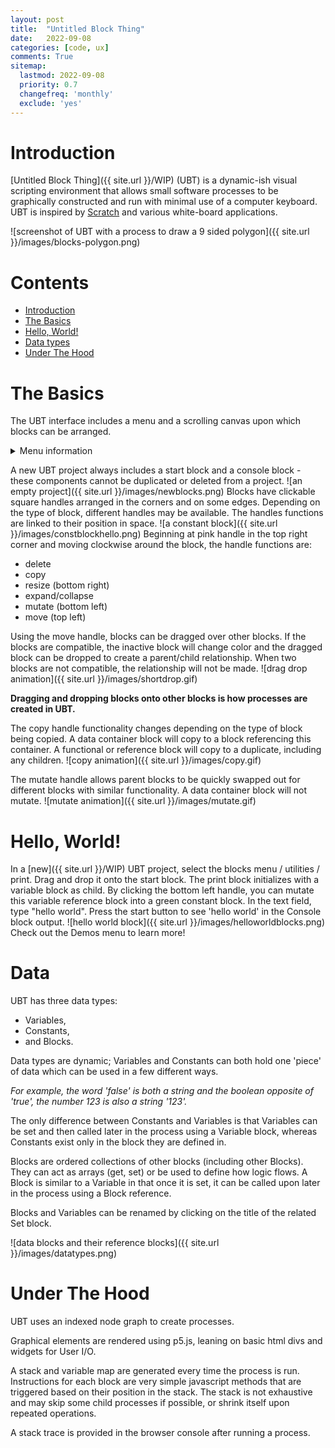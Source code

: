 ```yaml
---
layout: post
title:  "Untitled Block Thing"
date:   2022-09-08
categories: [code, ux]
comments: True
sitemap:
  lastmod: 2022-09-08
  priority: 0.7
  changefreq: 'monthly'
  exclude: 'yes'
---
```


# Introduction

[Untitled Block Thing]({{ site.url }}/WIP) (UBT) is a dynamic-ish visual scripting environment that allows small software processes to be graphically constructed and run with minimal use of a computer keyboard. UBT is inspired by [Scratch](http://scratch.mit.edu/) and various white-board applications.

![screenshot of UBT with a process to draw a 9 sided polygon]({{ site.url }}/images/blocks-polygon.png)

# Contents
- [Introduction](#introduction)
- [The Basics](#the-basics)
- [Hello, World!](#hello-world)
- [Data types](#data)
- [Under The Hood](#under-the-hood)

# The Basics
The UBT interface includes a menu and a scrolling canvas upon which blocks can be arranged.
<details>
<summary>Menu information</summary>
<strong>blocks menu</strong> is where new blocks can be selected to add to the project.<br>
<strong>demo menu</strong> provides a list of examples that can be loaded, run, and modified.<br>
<strong>clear</strong> removes all user-added blocks and start a new project.<br>
<strong>tidy</strong> rearranges all blocks to be equally spaced near the center of the scrollable canvas.<br>
<strong>speed</strong> changes the rate at which the interpreter runs upon pressing start. There are 3 speed modes: 1: normal, 2: turbo, 3: slow.<br>
<strong>flash off</strong> toggles the blocks from flashing when the code is being run.<br>
<strong>center</strong> returns the view to canvas origin.<br>
<strong>save</strong> downloads the project as JSON, not very useful without an upload option.<br>
<strong>share</strong> converts the project into a URI string that can be used as a link.<br>
<strong>mobile</strong> tries to make things easier on mobile devices and small screens.<br>
</details>


A new UBT project always includes a start block and a console block - these components cannot be duplicated or deleted from a project.
![an empty project]({{ site.url }}/images/newblocks.png)
Blocks have clickable square handles arranged in the corners and on some edges. Depending on the type of block, different handles may be available. The handles functions are linked to their position in space.
![a constant block]({{ site.url }}/images/constblockhello.png)
Beginning at pink handle in the top right corner and moving clockwise around the block, the handle functions are:
- delete
- copy
- resize (bottom right)
- expand/collapse
- mutate (bottom left)
- move (top left)

Using the move handle, blocks can be dragged over other blocks. If the blocks are compatible, the inactive block will change color and the dragged block can be dropped to create a parent/child relationship. When two blocks are not compatible, the relationship will not be made.
![drag drop animation]({{ site.url }}/images/shortdrop.gif)

**Dragging and dropping blocks onto other blocks is how processes are created in UBT.**

The copy handle functionality changes depending on the type of block being copied. A data container block will copy to a block referencing this container. A functional or reference block will copy to a duplicate, including any children.
![copy animation]({{ site.url }}/images/copy.gif)

The mutate handle allows parent blocks to be quickly swapped out for different blocks with similar functionality. A data container block will not mutate.
![mutate animation]({{ site.url }}/images/mutate.gif)

# Hello, World!
In a [new]({{ site.url }}/WIP) UBT project, select the blocks menu / utilities / print. Drag and drop it onto the start block. The print block initializes with a variable block as child. By clicking the bottom left handle, you can mutate this variable reference block into a green constant block. In the text field, type "hello world". Press the start button to see 'hello world' in the Console block output.
![hello world block]({{ site.url }}/images/helloworldblocks.png)
Check out the Demos menu to learn more!

# Data
UBT has three data types:
- Variables,
- Constants,
- and Blocks.

Data types are dynamic; Variables and Constants can both hold one 'piece' of data which can be used in a few different ways.

*For example, the word 'false' is both a string and the boolean opposite of 'true', the number 123 is also a string '123'.*

The only difference between Constants and Variables is that Variables can be set and then called later in the process using a Variable block, whereas Constants exist only in the block they are defined in.

Blocks are ordered collections of other blocks (including other Blocks). They can act as arrays (get, set) or be used to define how logic flows. A Block is similar to a Variable in that once it is set, it can be called upon later in the process using a Block reference.

Blocks and Variables can be renamed by clicking on the title of the related Set block.

![data blocks and their reference blocks]({{ site.url }}/images/datatypes.png)


# Under The Hood
UBT uses an indexed node graph to create processes.

Graphical elements are rendered using p5.js, leaning on basic html divs and widgets for User I/O.

A stack and variable map are generated every time the process is run. Instructions for each block are very simple javascript methods that are triggered based on their position in the stack. The stack is not exhaustive and may skip some child processes if possible, or shrink itself upon repeated operations.

A stack trace is provided in the browser console after running a process.
